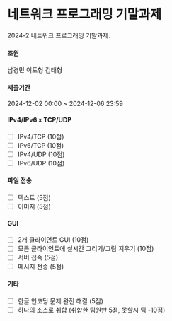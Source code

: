# 네트워크 프로그래밍 기말과제

2024-2 네트워크 프로그래밍 기말과제.

#### 조원
남경민
이도형
김태형

#### 제출기간
2024-12-02 00:00 ~ 2024-12-06 23:59

#### IPv4/IPv6 x TCP/UDP
- [ ] IPv4/TCP (10점)
- [ ] IPv6/TCP (10점)
- [ ] IPv4/UDP (10점)
- [ ] IPv6/UDP (10점)
      
#### 파일 전송
- [ ] 텍스트 (5점)
- [ ] 이미지 (5점)

#### GUI 
- [ ] 2개 클라이언트 GUI (10점)
- [ ] 모든 클라이언트에 실시간 그리기/그림 지우기 (10점)
- [ ] 서버 접속 (5점)
- [ ] 메시지 전송 (5점)

#### 기타
- [ ] 한글 인코딩 문제 완전 해결 (5점)
- [ ] 하나의 소스로 취합 (취합한 팀원만 5점, 못할시 팀 -10점)
